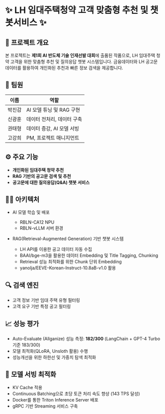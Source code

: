 # ✨ LH 임대주택청약 고객 맞춤형 추천 및 챗봇서비스 ✨

## 🎯 프로젝트 개요

본 프로젝트는 **제1회 AI 반도체 기술 인재선발 대회**에 출품된 작품으로, LH 임대주택 청약 고객을 위한 맞춤형 추천 및 질의응답 챗봇 시스템입니다. 금융데이터와 LH 공고문 데이터를 활용하여 개인화된 추천과 빠른 정보 검색을 제공합니다.

## 👥 팀원
| 이름 | 역할 |
|-------|-------|
| 박진감 | AI 모델 튜닝 및 RAG 구현 |
| 신광훈 | 데이터 전처리, 데이터 구축 |
| 권태형 | 데이터 증강, AI 모델 서빙 |
| 고강희 | PM, 프로젝트 매니지먼트 |


## ⚙️ 주요 기능
- **개인화된 임대주택 청약 추천**
- **RAG 기반의 공고문 검색 및 추천**
- **공고문에 대한 질의응답(Q&A) 챗봇 서비스**


## 🧑‍💻 아키텍처
- AI 모델 학습 및 배포
  - RBLN-CA12 NPU
  - RBLN-vLLM 서버 환경

- RAG(Retrieval-Augmented Generation) 기반 챗봇 시스템
  - LH API를 이용한 공고 데이터 자동 수집
  - BAAI/bge-m3을 활용한 데이터 Embedding 및 Title Tagging, Chunking
  - Retrieval 성능 최적화를 위한 Chunk 단위 Embedding
  - yanolja/EEVE-Korean-Instruct-10.8aB-v1.0 활용

## 🔍 검색 엔진
- 고객 정보 기반 임대 주택 유형 필터링
- 고객 요구 기반 특정 공고 필터링

## 📈 성능 평가
- Auto-Evaluate (Allganize) 성능 측정: **182/300** (LangChain + GPT-4 Turbo 기준 183/300)
- 모델 최적화(QLoRA, Unsloth 활용) 수행
- 성능개선을 위한 하한선 및 가중치 탐색 최적화

## 🚀 모델 서빙 최적화
- KV Cache 적용
- Continuous Batching으로 초당 토큰 처리 속도 향상 (143 TPS 달성)
- Docker를 통한 Triton Inference Server 배포
- gRPC 기반 Streaming 서비스 구축

